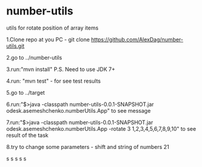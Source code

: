 number-utils
============

utils for rotate position of array items 


1.Clone repo at you PC - 
	git clone https://github.com/AlexDag/number-utils.git

2.go to ../number-utils

3.run:"mvn install"
	P.S.  Need to use JDK 7+
	
4.run: "mvn test" - for see test results

5.go to ../target

6.run:"$>java -classpath number-utils-0.0.1-SNAPSHOT.jar odesk.asemeshchenko.numberUtils.App"
	to see message

7.run:"$>java -classpath number-utils-0.0.1-SNAPSHOT.jar odesk.asemeshchenko.numberUtils.App -rotate 3 1,2,3,4,5,6,7,8,9,10"
	to see result of the task

8.try to change some parameters - shift and string of numbers
21

s
s
s
s
s

